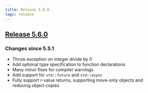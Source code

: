 ```yaml
---
title: Release 5.6.0
tags: release
---
```

## [Release 5.6.0](https://github.com/ChaiScript/ChaiScript/releases/tag/v5.6.0 "Release 5.6.0")

### Changes since 5.5.1
* Throw exception on integer divide by 0
* Add optional type specification to function declarations
* Many minor fixes for compiler warnings
* Add support for `std::future` and `std::async`
* Fully support r-value returns, supporting move-only objects and reducing object copies


